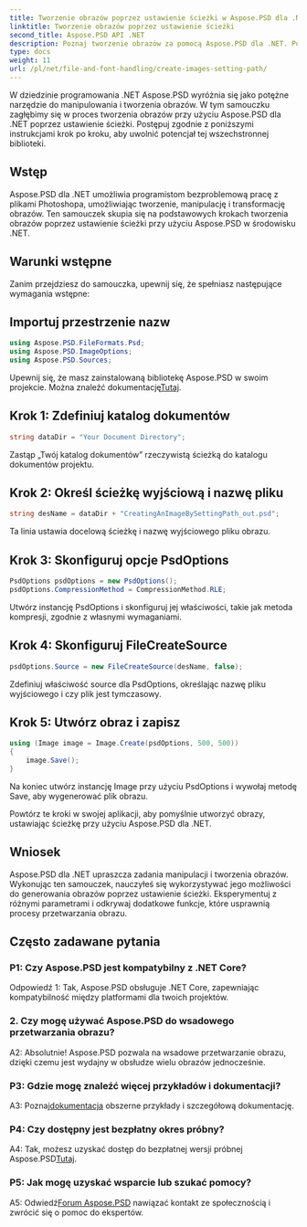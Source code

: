 ```yaml
---
title: Tworzenie obrazów poprzez ustawienie ścieżki w Aspose.PSD dla .NET
linktitle: Tworzenie obrazów poprzez ustawienie ścieżki
second_title: Aspose.PSD API .NET
description: Poznaj tworzenie obrazów za pomocą Aspose.PSD dla .NET. Postępuj zgodnie z naszym przewodnikiem krok po kroku i uwolnij potencjał tej potężnej biblioteki.
type: docs
weight: 11
url: /pl/net/file-and-font-handling/create-images-setting-path/
---
```

W dziedzinie programowania .NET Aspose.PSD wyróżnia się jako potężne narzędzie do manipulowania i tworzenia obrazów. W tym samouczku zagłębimy się w proces tworzenia obrazów przy użyciu Aspose.PSD dla .NET poprzez ustawienie ścieżki. Postępuj zgodnie z poniższymi instrukcjami krok po kroku, aby uwolnić potencjał tej wszechstronnej biblioteki.

## Wstęp

Aspose.PSD dla .NET umożliwia programistom bezproblemową pracę z plikami Photoshopa, umożliwiając tworzenie, manipulację i transformację obrazów. Ten samouczek skupia się na podstawowych krokach tworzenia obrazów poprzez ustawienie ścieżki przy użyciu Aspose.PSD w środowisku .NET.

## Warunki wstępne

Zanim przejdziesz do samouczka, upewnij się, że spełniasz następujące wymagania wstępne:

## Importuj przestrzenie nazw

```csharp
using Aspose.PSD.FileFormats.Psd;
using Aspose.PSD.ImageOptions;
using Aspose.PSD.Sources;
```

 Upewnij się, że masz zainstalowaną bibliotekę Aspose.PSD w swoim projekcie. Można znaleźć dokumentację[Tutaj](https://reference.aspose.com/psd/net/).

## Krok 1: Zdefiniuj katalog dokumentów

```csharp
string dataDir = "Your Document Directory";
```

Zastąp „Twój katalog dokumentów” rzeczywistą ścieżką do katalogu dokumentów projektu.

## Krok 2: Określ ścieżkę wyjściową i nazwę pliku

```csharp
string desName = dataDir + "CreatingAnImageBySettingPath_out.psd";
```

Ta linia ustawia docelową ścieżkę i nazwę wyjściowego pliku obrazu.

## Krok 3: Skonfiguruj opcje PsdOptions

```csharp
PsdOptions psdOptions = new PsdOptions();
psdOptions.CompressionMethod = CompressionMethod.RLE;
```

Utwórz instancję PsdOptions i skonfiguruj jej właściwości, takie jak metoda kompresji, zgodnie z własnymi wymaganiami.

## Krok 4: Skonfiguruj FileCreateSource

```csharp
psdOptions.Source = new FileCreateSource(desName, false);
```

Zdefiniuj właściwość source dla PsdOptions, określając nazwę pliku wyjściowego i czy plik jest tymczasowy.

## Krok 5: Utwórz obraz i zapisz

```csharp
using (Image image = Image.Create(psdOptions, 500, 500))
{
    image.Save();
}
```

Na koniec utwórz instancję Image przy użyciu PsdOptions i wywołaj metodę Save, aby wygenerować plik obrazu.

Powtórz te kroki w swojej aplikacji, aby pomyślnie utworzyć obrazy, ustawiając ścieżkę przy użyciu Aspose.PSD dla .NET.

## Wniosek

Aspose.PSD dla .NET upraszcza zadania manipulacji i tworzenia obrazów. Wykonując ten samouczek, nauczyłeś się wykorzystywać jego możliwości do generowania obrazów poprzez ustawienie ścieżki. Eksperymentuj z różnymi parametrami i odkrywaj dodatkowe funkcje, które usprawnią procesy przetwarzania obrazu.

## Często zadawane pytania

### P1: Czy Aspose.PSD jest kompatybilny z .NET Core?

Odpowiedź 1: Tak, Aspose.PSD obsługuje .NET Core, zapewniając kompatybilność między platformami dla twoich projektów.

### 2. Czy mogę używać Aspose.PSD do wsadowego przetwarzania obrazu?

A2: Absolutnie! Aspose.PSD pozwala na wsadowe przetwarzanie obrazu, dzięki czemu jest wydajny w obsłudze wielu obrazów jednocześnie.

### P3: Gdzie mogę znaleźć więcej przykładów i dokumentacji?

 A3: Poznaj[dokumentacja](https://reference.aspose.com/psd/net/) obszerne przykłady i szczegółową dokumentację.

### P4: Czy dostępny jest bezpłatny okres próbny?

 A4: Tak, możesz uzyskać dostęp do bezpłatnej wersji próbnej Aspose.PSD[Tutaj](https://releases.aspose.com/).

### P5: Jak mogę uzyskać wsparcie lub szukać pomocy?

 A5: Odwiedź[Forum Aspose.PSD](https://forum.aspose.com/c/psd/34) nawiązać kontakt ze społecznością i zwrócić się o pomoc do ekspertów.